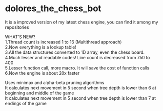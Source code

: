 # dolores_the_chess_bot

It is a improved version of my latest chess engine, you can find it among my repositories

WHAT'S NEW?  
1.Thread count is increased 1 to 16 (Multithread approach)  
2.Now everything is a lookup table!  
3.All the data structures converted to 1D array, even the chess board.  
4.Much lesser and readable codes! Line count is decreased from 750 to 400  
5.Lesser function call, more macro. It will save the cost of function calls  
6.Now the engine is about 20x faster  

Uses minimax and alpha-beta pruning algorithms  
It calculates next movement in 5 second when tree depth is lower than 6 at beginning and middle of the game  
It calculates next movement in 5 second when tree depth is lower than 7 at endings of the game  


